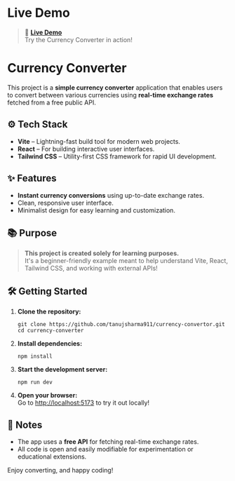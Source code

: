 # Live Demo

> 🚀 **[Live Demo](https://tanujsharma911.github.io/currency-convertor/)**  
> Try the Currency Converter in action!

# Currency Converter

This project is a **simple currency converter** application that enables users to convert between various currencies using **real-time exchange rates** fetched from a free public API.

## ⚙️ Tech Stack

- **Vite** – Lightning-fast build tool for modern web projects.
- **React** – For building interactive user interfaces.
- **Tailwind CSS** – Utility-first CSS framework for rapid UI development.

## ✨ Features

- **Instant currency conversions** using up-to-date exchange rates.
- Clean, responsive user interface.
- Minimalist design for easy learning and customization.

## 📚 Purpose

> **This project is created solely for learning purposes.**  
> It's a beginner-friendly example meant to help understand Vite, React, Tailwind CSS, and working with external APIs!

## 🛠️ Getting Started

1. **Clone the repository:**
    ```
    git clone https://github.com/tanujsharma911/currency-convertor.git
    cd currency-converter
    ```

2. **Install dependencies:**
    ```
    npm install
    ```

3. **Start the development server:**
    ```
    npm run dev
    ```

4. **Open your browser:**  
    Go to [http://localhost:5173](http://localhost:5173) to try it out locally!

## 📝 Notes

- The app uses a **free API** for fetching real-time exchange rates.
- All code is open and easily modifiable for experimentation or educational extensions.

Enjoy converting, and happy coding!
